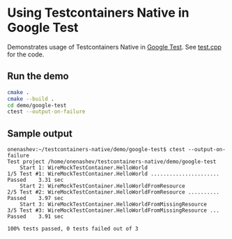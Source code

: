 # Using Testcontainers Native in Google Test

Demonstrates usage of Testcontainers Native in [Google Test](https://github.com/google/googletest).
See [test.cpp](./test.cpp) for the code.

## Run the demo

```bash
cmake .
cmake --build .
cd demo/google-test
ctest --output-on-failure
```

## Sample output

```shell
onenashev:~/testcontainers-native/demo/google-test$ ctest --output-on-failure
Test project /home/onenashev/testcontainers-native/demo/google-test
    Start 1: WireMockTestContainer.HelloWorld
1/5 Test #1: WireMockTestContainer.HelloWorld ......................   Passed    3.31 sec
    Start 2: WireMockTestContainer.HelloWorldFromResource
2/5 Test #2: WireMockTestContainer.HelloWorldFromResource ..........   Passed    3.97 sec
    Start 3: WireMockTestContainer.HelloWorldFromMissingResource
3/5 Test #3: WireMockTestContainer.HelloWorldFromMissingResource ...   Passed    3.91 sec

100% tests passed, 0 tests failed out of 3
```
